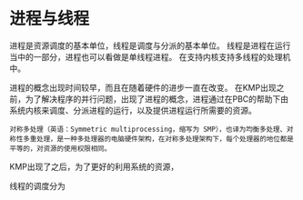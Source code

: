 # 进程与线程
进程是资源调度的基本单位，线程是调度与分派的基本单位。
线程是进程在运行当中的一部分，进程也可以看做是单线程进程。
在支持内核支持多线程的处理机中。

进程的概念出现时间较早，而且在随着硬件的进步一直在改变。
在KMP出现之前，为了解决程序的并行问题，出现了进程的概念，进程通过在PBC的帮助下由系统内核来调度、分派进程的运行，以及提供进程运行所需要的资源。

```
对称多处理（英语：Symmetric multiprocessing，缩写为 SMP），也译为均衡多处理、对称性多重处理，是一种多处理器的电脑硬件架构，在对称多处理架构下，每个处理器的地位都是平等的，对资源的使用权限相同。
```
KMP出现了之后，为了更好的利用系统的资源，

线程的调度分为

